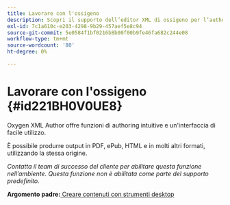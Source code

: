 ```yaml
---
title: Lavorare con l'ossigeno
description: Scopri il supporto dell’editor XML di ossigeno per l’authoring e la pubblicazione di contenuti nelle guide AEM.
exl-id: 7c1a610c-e203-4298-9b29-457aef5e8c94
source-git-commit: 5e0584f1bf0216b8b00f00b9fe46fa682c244e08
workflow-type: tm+mt
source-wordcount: '80'
ht-degree: 0%

---
```


# Lavorare con l&#39;ossigeno {#id221BH0V0UE8}

Oxygen XML Author offre funzioni di authoring intuitive e un&#39;interfaccia di facile utilizzo.

È possibile produrre output in PDF, ePub, HTML e in molti altri formati, utilizzando la stessa origine.

*Contatta il team di successo del cliente per abilitare questa funzione nell’ambiente. Questa funzione non è abilitata come parte del supporto predefinito.*

**Argomento padre:**[ Creare contenuti con strumenti desktop](author-desktop-tools.md)
